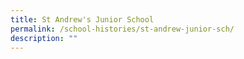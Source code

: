 ```yaml
---
title: St Andrew's Junior School
permalink: /school-histories/st-andrew-junior-sch/
description: ""
---
```

